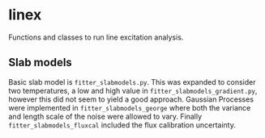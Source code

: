 # linex

Functions and classes to run line excitation analysis.

## Slab models

Basic slab model is `fitter_slabmodels.py`. This was expanded to consider two
temperatures, a low and high value in `fitter_slabmodels_gradient.py`, however
this did not seem to yield a good approach. Gaussian Processes were implemented
in `fitter_slabmodels_george` where both the variance and length scale of the
noise were allowed to vary. Finally `fitter_slabmodels_fluxcal` included the
flux calibration uncertainty.
